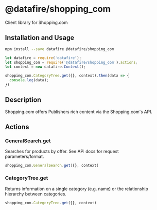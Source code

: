 # @datafire/shopping_com

Client library for Shopping.com

## Installation and Usage
```bash
npm install --save datafire @datafire/shopping_com
```

```js
let datafire = require('datafire');
let shopping_com = require('@datafire/shopping_com').actions;
let context = new datafire.Context();

shopping_com.CategoryTree.get({}, context).then(data => {
  console.log(data);
})
```

## Description
Shopping.com offers Publishers rich content via the Shopping.com's API.

## Actions
### GeneralSearch.get
Searches for products by offer. See API docs for request parameters/format.


```js
shopping_com.GeneralSearch.get({}, context)
```


### CategoryTree.get
Returns information on a single category (e.g. name) or the relationship hierarchy between categories.


```js
shopping_com.CategoryTree.get({}, context)
```


